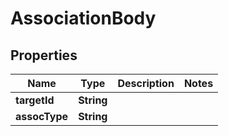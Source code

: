 

# AssociationBody

## Properties

Name | Type | Description | Notes
------------ | ------------- | ------------- | -------------
**targetId** | **String** |  | 
**assocType** | **String** |  | 



